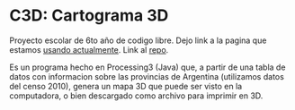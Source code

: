 # C3D: Cartograma 3D
Proyecto escolar de 6to año de codigo libre. Dejo link a la pagina que estamos [usando actualmente](https://proyectoet35.github.io/c3d/).
Link al [repo](https://github.com/proyectoet35/aplicacionEscritorio).

Es un programa hecho en Processing3 (Java) que, a partir de una tabla de datos con informacion sobre las provincias de Argentina (utilizamos datos del censo 2010), genera un mapa 3D que puede ser visto en la computadora, o bien descargado como archivo para imprimir en 3D.


